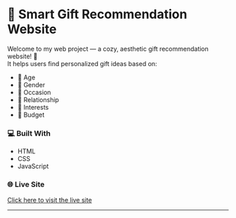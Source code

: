 # 🎁 Smart Gift Recommendation Website

Welcome to my web project — a cozy, aesthetic gift recommendation website! 💖  
It helps users find personalized gift ideas based on:
- 🎂 Age
- 👧 Gender
- 🎉 Occasion
- 👭 Relationship
- 🎯 Interests
- 💸 Budget

### 💻 Built With
- HTML
- CSS
- JavaScript

### 🌐 Live Site
[Click here to visit the live site](https://rid-28.github.io/Smart-Gift-Recommendation/)

---
